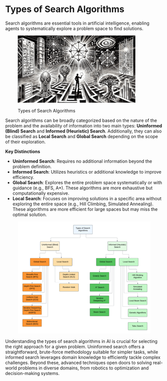 # Types of Search Algorithms

Search algorithms are essential tools in artificial intelligence, enabling agents to systematically explore a problem space to find solutions.&#x20;

<div align="left"><figure><img src="../../../.gitbook/assets/ai-types-of-search-algorithms-min.png" alt="" width="375"><figcaption><p>Types of Search Algorithms</p></figcaption></figure></div>

Search algorithms can be broadly categorized based on the nature of the problem and the availability of information into two main types: **Uninformed (Blind) Search** and **Informed (Heuristic) Search**. Additionally, they can also be classified as **Local Search** and **Global Search** depending on the scope of their exploration.

**Key Distinctions**

* **Uninformed Search**: Requires no additional information beyond the problem definition.
* **Informed Search**: Utilizes heuristics or additional knowledge to improve efficiency.
* **Global Search**: Explores the entire problem space systematically or with guidance (e.g., BFS, A\*). These algorithms are more exhaustive but computationally expensive.
* **Local Search**: Focuses on improving solutions in a specific area without exploring the entire space (e.g., Hill Climbing, Simulated Annealing). These algorithms are more efficient for large spaces but may miss the optimal solution.

<div align="left"><figure><img src="../../../.gitbook/assets/ai-search-algorithm-types-min.png" alt="" width="563"><figcaption></figcaption></figure></div>

Understanding the types of search algorithms in AI is crucial for selecting the right approach for a given problem. Uninformed search offers a straightforward, brute-force methodology suitable for simpler tasks, while informed search leverages domain knowledge to efficiently tackle complex challenges. Beyond these, advanced techniques open doors to solving real-world problems in diverse domains, from robotics to optimization and decision-making systems.&#x20;
